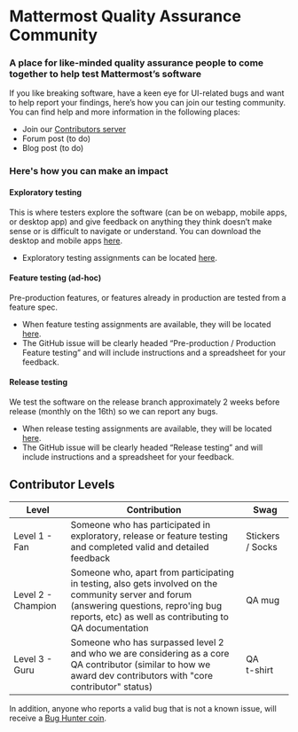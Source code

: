# Mattermost Quality Assurance Community

### A place for like-minded quality assurance people to come together to help test Mattermost’s software

If you like breaking software, have a keen eye for UI-related bugs and want to help report your findings, here’s how you can join our testing community. You can find help and more information in the following places:

* Join our [Contributors server](https://community-release.mattermost.com/signup_user_complete/?id=codoy5s743rq5mk18i7u5ksz7e)
* Forum post <link> (to do)
* Blog post <link> (to do)

### Here's how you can make an impact

#### Exploratory testing

This is where testers explore the software (can be on webapp, mobile apps, or desktop app) and give feedback on anything they think doesn’t make sense or is difficult to navigate or understand. You can download the desktop and mobile apps [here](https://mattermost.com/download/#mattermostApps).  

* Exploratory testing assignments can be located [here](https://github.com/mattermost/quality-assurance/issues/2).

#### Feature testing (ad-hoc)

Pre-production features, or features already in production are tested from a feature spec. 

* When feature testing assignments are available, they will be located [here](https://github.com/mattermost/quality-assurance/issues). 
* The GitHub issue will be clearly headed “Pre-production / Production Feature testing” and will include instructions and a spreadsheet for your feedback.

#### Release testing

We test the software on the release branch approximately 2 weeks before release (monthly on the 16th) so we can report any bugs. 

* When release testing assignments are available, they will be located [here](https://github.com/mattermost/quality-assurance/issues). 
* The GitHub issue will be clearly headed “Release testing” and will include instructions and a spreadsheet for your feedback.

## Contributor Levels

| Level  | Contribution   |  Swag |  
|--------|----------------|-------|
| Level 1 - Fan | Someone who has participated in exploratory, release or feature testing and completed valid and detailed feedback | Stickers / Socks |
| Level 2 - Champion | Someone who, apart from participating in testing, also gets involved on the community server and forum (answering questions, repro'ing bug reports, etc) as well as contributing to QA documentation | QA mug |
| Level 3 - Guru | Someone who has surpassed level 2 and who we are considering as a core QA contributor (similar to how we award dev contributors with "core contributor" status) | QA <br />t-shirt |

In addition, anyone who reports a valid bug that is not a known issue, will receive a [Bug Hunter coin](https://www.youtube.com/watch?v=7D6FJsdE_aY).
